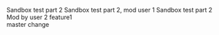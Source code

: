 Sandbox test part 2
Sandbox test part 2, mod user 1
Sandbox test part 2
Mod by user 2
feature1  
master change
